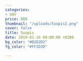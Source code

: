 ```yaml
---
categories:
- UAV
price: 800
thumbnail: "/uploads/Suopis2.png"
cover: false
title: Suopis
date: 2019-01-16 00:00:00 +0200
bg_color: "#D2D2D2"
fg_color: "#FF3D3D"

---
```

